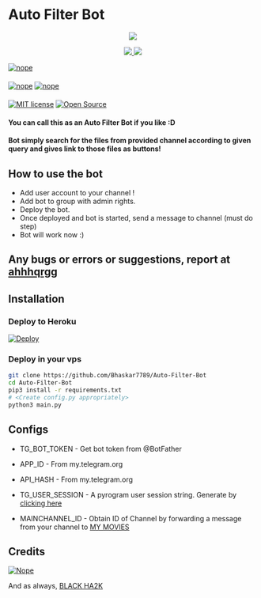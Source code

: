 # Auto Filter Bot

<p align="center">
  <a href="https://www.python.org">
    <img src="http://ForTheBadge.com/images/badges/made-with-python.svg">

  </a>
</p>
<p align="center">
  <a href="https://github.com/Bhaskar7789/Auto-Filter-Bot/stargazers">
    <img src="https://img.shields.io/github/stars/Bhaskar7789/Auto-Filter-Bot?style=social">

  </a>
  
  <a href="https://github.com/Bhaskar7789/Auto-Filter-Bot/fork">
    <img src="https://img.shields.io/github/forks/Bhaskar7789/Auto-Filter-Bot?label=Fork&style=social">

  </a>  
</p>

[![nope](https://img.shields.io/badge/TroJanzHEX-Channel-orange?style=for-the-badge&logo=telegram)](https://telegram.dog/TroJanzHEX)  
ㅤㅤㅤㅤㅤㅤㅤ  
[![nope](https://img.shields.io/badge/TroJanzHEX-Support-red?style=flat&logo=telegram)](https://telegram.dog/TroJanzSupport)  [![nope](https://img.shields.io/badge/TroJanzHEX-Website-red?style=flat&logo=CodersRank)](https://TroJanzHEX.me)  
ㅤㅤㅤㅤㅤㅤㅤ  
[![MIT license](https://img.shields.io/badge/License-MIT-blue?style=flat)](https://github.com/TroJanzHEX/Auto-Filter-Bot/blob/main/COPYING)  [![Open Source](https://badges.frapsoft.com/os/v2/open-source.svg?v=103)](https://github.com/TroJanzHEX/Auto-Filter-Bot)





#### You can call this as an Auto Filter Bot if you like :D
#### Bot simply search for the files from provided channel according to given query and gives link to those files as buttons!

## How to use the bot
* Add user account to your channel !
* Add bot to group with admin rights.
* Deploy the bot.
* Once deployed and bot is started, send a message to channel (must do step)
* Bot will work now :)


## Any bugs or errors or suggestions, report at [ahhhqrgg](https://telegram.dog/blackhawk606)


## Installation

### Deploy to Heroku
[![Deploy](https://www.herokucdn.com/deploy/button.svg)](https://heroku.com/deploy?template=https://github.com/Bhaskar7789/Auto-Filter-Bot)

### Deploy in your vps
```sh
git clone https://github.com/Bhaskar7789/Auto-Filter-Bot
cd Auto-Filter-Bot
pip3 install -r requirements.txt
# <Create config.py appropriately>
python3 main.py
```

## Configs

* TG_BOT_TOKEN  - Get bot token from @BotFather

* APP_ID        - From my.telegram.org
* API_HASH      - From my.telegram.org 

* TG_USER_SESSION  - A pyrogram user session string. Generate by [clicking here](https://repl.it/@SpEcHiDe/GenerateStringSession)

* MAINCHANNEL_ID - Obtain ID of Channel by forwarding a message from your channel to [MY MOVIES](https://telegram.dog/anymoviefre)

## Credits

[![Nope](https://img.shields.io/badge/Pyrogram%20-%23F37626.svg?&style=for-the-badge&logo=telegram&logoColor=white)](https://github.com/pyrogram/pyrogram)

And as always, [BLACK HA2K](https://telegram.dog/blackhawk606)

